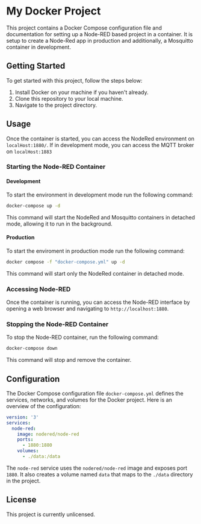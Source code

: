 # My Docker Project

This project contains a Docker Compose configuration file and documentation for setting up a Node-RED based project in a container. It is setup to create a Node-Red app in production and additionally, a Mosquitto container in development.

## Getting Started

To get started with this project, follow the steps below:

1. Install Docker on your machine if you haven't already.
2. Clone this repository to your local machine.
3. Navigate to the project directory.

## Usage
Once the container is started, you can access the NodeRed environment on `localHost:1880/`. If in development mode, you can access the MQTT broker on `localHost:1883`

### Starting the Node-RED Container
#### Development
To start the environment in development mode run the following command:

```bash
docker-compose up -d
```

This command will start the NodeRed and Mosquitto containers in detached mode, allowing it to run in the background.

#### Production
To start the enviroment in production mode run the following command:
```bash
docker compose -f "docker-compose.yml" up -d
```

This command will start only the NodeRed container in detached mode.

### Accessing Node-RED

Once the container is running, you can access the Node-RED interface by opening a web browser and navigating to `http://localhost:1880`.

### Stopping the Node-RED Container

To stop the Node-RED container, run the following command:

```bash
docker-compose down
```

This command will stop and remove the container.

## Configuration

The Docker Compose configuration file `docker-compose.yml` defines the services, networks, and volumes for the Docker project. Here is an overview of the configuration:

```yaml
version: '3'
services:
  node-red:
    image: nodered/node-red
    ports:
      - 1880:1880
    volumes:
      - ./data:/data
```

The `node-red` service uses the `nodered/node-red` image and exposes port `1880`. It also creates a volume named `data` that maps to the `./data` directory in the project.

## License

This project is currently unlicensed.
```